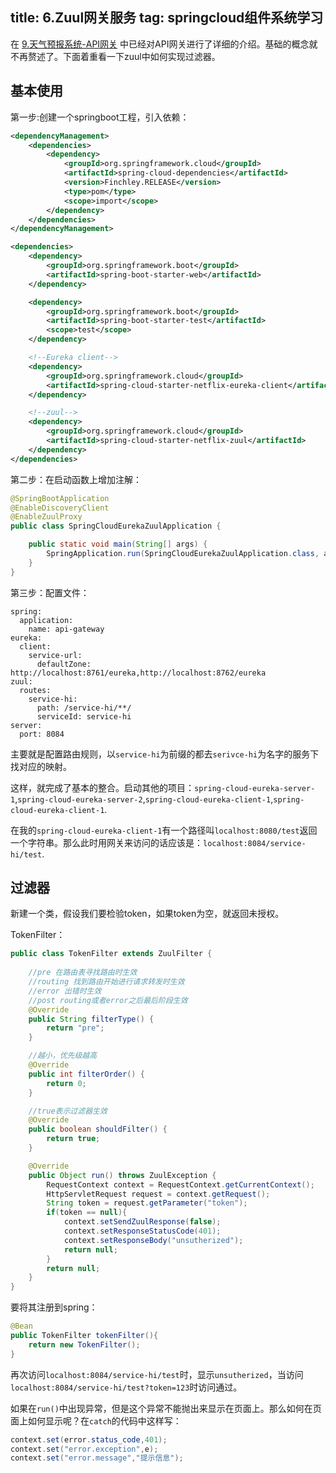 title: 6.Zuul网关服务
tag: springcloud组件系统学习
---

在 [9.天气预报系统-API网关](http://fossi.oursnail.cn/2019/02/21/weather-for-spring-cloud/9.%E5%A4%A9%E6%B0%94%E9%A2%84%E6%8A%A5%E7%B3%BB%E7%BB%9F-API%E7%BD%91%E5%85%B3/) 中已经对API网关进行了详细的介绍。基础的概念就不再赘述了。下面着重看一下zuul中如何实现过滤器。
<!-- more -->

## 基本使用

第一步:创建一个springboot工程，引入依赖：


```xml
<dependencyManagement>
    <dependencies>
        <dependency>
            <groupId>org.springframework.cloud</groupId>
            <artifactId>spring-cloud-dependencies</artifactId>
            <version>Finchley.RELEASE</version>
            <type>pom</type>
            <scope>import</scope>
        </dependency>
    </dependencies>
</dependencyManagement>

<dependencies>
    <dependency>
        <groupId>org.springframework.boot</groupId>
        <artifactId>spring-boot-starter-web</artifactId>
    </dependency>

    <dependency>
        <groupId>org.springframework.boot</groupId>
        <artifactId>spring-boot-starter-test</artifactId>
        <scope>test</scope>
    </dependency>

    <!--Eureka client-->
    <dependency>
        <groupId>org.springframework.cloud</groupId>
        <artifactId>spring-cloud-starter-netflix-eureka-client</artifactId>
    </dependency>

    <!--zuul-->
    <dependency>
        <groupId>org.springframework.cloud</groupId>
        <artifactId>spring-cloud-starter-netflix-zuul</artifactId>
    </dependency>
</dependencies>
```

第二步：在启动函数上增加注解：

```java
@SpringBootApplication
@EnableDiscoveryClient
@EnableZuulProxy
public class SpringCloudEurekaZuulApplication {

    public static void main(String[] args) {
        SpringApplication.run(SpringCloudEurekaZuulApplication.class, args);
    }
}
```
第三步：配置文件：
```properties
spring:
  application:
    name: api-gateway
eureka:
  client:
    service-url:
      defaultZone: http://localhost:8761/eureka,http://localhost:8762/eureka
zuul:
  routes:
    service-hi:
      path: /service-hi/**/
      serviceId: service-hi
server:
  port: 8084
```
主要就是配置路由规则，以`service-hi`为前缀的都去`serivce-hi`为名字的服务下找对应的映射。

这样，就完成了基本的整合。启动其他的项目：`spring-cloud-eureka-server-1`,`spring-cloud-eureka-server-2`,`spring-cloud-eureka-client-1`,`spring-cloud-eureka-client-1`.

在我的`spring-cloud-eureka-client-1`有一个路径叫`localhost:8080/test`返回一个字符串。那么此时用网关来访问的话应该是：`localhost:8084/service-hi/test`.


## 过滤器

新建一个类，假设我们要检验token，如果token为空，就返回未授权。

TokenFilter：


```java
public class TokenFilter extends ZuulFilter {
    
    //pre 在路由表寻找路由时生效
    //routing 找到路由开始进行请求转发时生效
    //error 出错时生效
    //post routing或者error之后最后阶段生效
    @Override
    public String filterType() {
        return "pre";
    }

    //越小，优先级越高
    @Override
    public int filterOrder() {
        return 0;
    }

    //true表示过滤器生效
    @Override
    public boolean shouldFilter() {
        return true;
    }

    @Override
    public Object run() throws ZuulException {
        RequestContext context = RequestContext.getCurrentContext();
        HttpServletRequest request = context.getRequest();
        String token = request.getParameter("token");
        if(token == null){
            context.setSendZuulResponse(false);
            context.setResponseStatusCode(401);
            context.setResponseBody("unsutherized");
            return null;
        }
        return null;
    }
}
```
要将其注册到spring：

```java
@Bean
public TokenFilter tokenFilter(){
    return new TokenFilter();
}
```
再次访问`localhost:8084/service-hi/test`时，显示`unsutherized`，当访问`localhost:8084/service-hi/test?token=123`时访问通过。

如果在`run()`中出现异常，但是这个异常不能抛出来显示在页面上。那么如何在页面上如何显示呢？在`catch`的代码中这样写：

```java
context.set(error.status_code,401);
context.set("error.exception",e);
context.set("error.message","提示信息");
```
